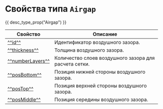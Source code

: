 # Свойства типа `Airgap`
{{ desc_type_prop("Airgap") }}

| Свойство           | Описание                                      |
|--------------------|-----------------------------------------------|
| [^^id^^](./id.md)   | Идентификатор воздушного зазора.             |
| [^^thickness^^](./thickness.md)        | Толщина воздушного зазора.                  |
| [^^numberLayers^^](./numberLayers.md)  | Количество слоев воздушного зазора для расчета сетки. |
| [^^posBottom^^](./posBottom.md)        | Позиция нижней стороны воздушного зазора.   |
| [^^posTop^^](./posTop.md)              | Позиция верхней стороны воздушного зазора. |
| [^^posMiddle^^](./posMiddle.md)        | Позиция середины воздушного зазора.        |

